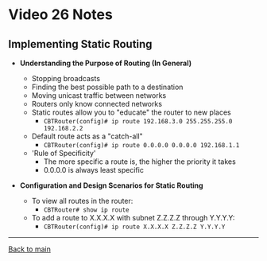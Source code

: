 # Video 26 Notes

## Implementing Static Routing
- **Understanding the Purpose of Routing (In General)**
  - Stopping broadcasts
  - Finding the best possible path to a destination
  - Moving unicast traffic between networks
  - Routers only know connected networks
  - Static routes allow you to "educate" the router to new places
    - ```CBTRouter(config)# ip route 192.168.3.0 255.255.255.0 192.168.2.2```
  - Default route acts as a "catch-all"
    - ```CBTRouter(config)# ip route 0.0.0.0 0.0.0.0 192.168.1.1```
  - 'Rule of Specificity'
    - The more specific a route is, the higher the priority it takes
    - 0.0.0.0 is always least specific


- **Configuration and Design Scenarios for Static Routing**
  - To view all routes in the router:
    - ```CBTRouter# show ip route```
  - To add a route to X.X.X.X with subnet Z.Z.Z.Z through Y.Y.Y.Y:
    - ```CBTRouter(config)# ip route X.X.X.X Z.Z.Z.Z Y.Y.Y.Y```


---
 
[Back to main](https://github.com/rot0xd/CBTNuggets/blob/master/CCNA/ICND-1/README.md)

